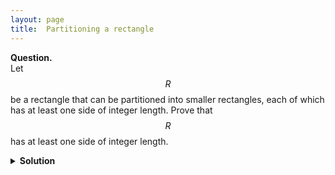 ```yaml
---
layout: page
title:	Partitioning a rectangle
---
```


<script src="https://polyfill.io/v3/polyfill.min.js?features=es6"></script>
<script id="MathJax-script" async
      src="https://cdn.jsdelivr.net/npm/mathjax@3/es5/tex-mml-chtml.js">
</script>
  
**Question.**    
Let $$R$$ be a rectangle that can be partitioned into smaller rectangles, each of which has at least one side of integer length. Prove that $$R$$ has at least one side of integer length.

<details>
	<summary> <b>Solution</b> </summary>

Consider the function $$f(x,y)=\sin(2\pi x)\cos(2\pi y)$$. Observe that the integral of $$f$$ over any axis-aligned rectangle is $$0$$ if and only if it has at least one side of integer length. In particular, the integral of $$f$$ over any of the rectangles that $$R$$ is partitioned into is $$0$$, so the integral of $$f$$ over $$R$$ is $$0$$ as well. The required follows.

</details>